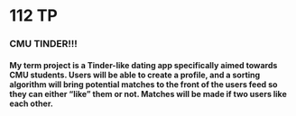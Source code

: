 # 112 TP
### CMU TINDER!!!
#### My term project is a Tinder-like dating app specifically aimed towards CMU students. Users will be able to create a profile, and a sorting algorithm will bring potential matches to the front of the users feed so they can either “like” them or not. Matches will be made if two users like each other.
